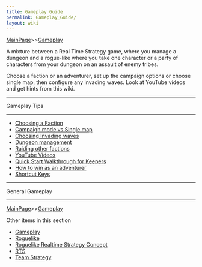 ```yaml
---
title: Gameplay Guide
permalink: Gameplay_Guide/
layout: wiki
---
```


[MainPage](/keeperrl_wiki/ "wikilink")>>[Gameplay](/keeperrl_wiki/Gameplay "wikilink")

A mixture between a Real Time Strategy game, where you manage a dungeon and a rogue-like where you take one character or a party of characters from your dungeon on an assault of enemy tribes.

Choose a faction or an adventurer, set up the campaign options or choose single map, then configure any invading waves. Look at YouTube videos and get hints from this wiki.

<hr>
Gameplay Tips                                 
<hr>

-   [Choosing a Faction](/keeperrl_wiki/Alternative_Keeper_Characters "wikilink")
-   [Campaign mode vs Single map](/keeperrl_wiki/Campaign_Mode "wikilink")
-   [Choosing Invading waves](/keeperrl_wiki/Endless_Mode "wikilink") 
-   [Dungeon management](/keeperrl_wiki/RTS "wikilink")
-   [Raiding other factions](/keeperrl_wiki/Roguelike "wikilink")
-   [YouTube Videos](/keeperrl_wiki/YouTube_Videos "wikilink")
-   [Quick Start Walkthrough for Keepers](/keeperrl_wiki/Quick_Start_Walkthrough "wikilink")
-   [How to win as an adventurer](/keeperrl_wiki/How_To_Win_As_An_Adventurer "wikilink")
-   [Shortcut Keys](/keeperrl_wiki/Shortcut_Keys "wikilink")

<hr>
General Gameplay
<hr>

[MainPage](/keeperrl_wiki/ "wikilink")>>[Gameplay](/keeperrl_wiki/Gameplay "wikilink")

Other items in this section
-    [Gameplay](/keeperrl_wiki/Gameplay "wikilink")
-    [Roguelike](/keeperrl_wiki/Roguelike "wikilink")
-    [Roguelike Realtime Strategy Concept](/keeperrl_wiki/Roguelike_Realtime_Strategy_Concept "wikilink")
-    [RTS](/keeperrl_wiki/RTS "wikilink")
-    [Team Strategy](/keeperrl_wiki/Team_Strategy "wikilink")
